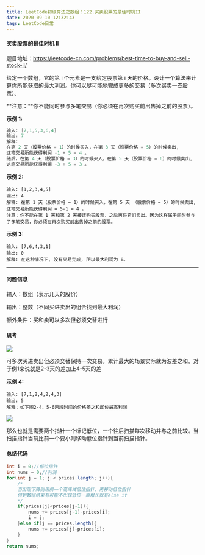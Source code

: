 ```yaml
---
title: LeetCode初级算法之数组：122.买卖股票的最佳时机II
date: 2020-09-10 12:32:43
tags: LeetCode日常
---
```


#### 买卖股票的最佳时机 II

题目地址：https://leetcode-cn.com/problems/best-time-to-buy-and-sell-stock-ii/

给定一个数组，它的第 i 个元素是一支给定股票第 i 天的价格。设计一个算法来计算你所能获取的最大利润。你可以尽可能地完成更多的交易（多次买卖一支股票）。<!--more-->

**注意：**你不能同时参与多笔交易（你必须在再次购买前出售掉之前的股票）。

**示例 1:**

```java
输入: [7,1,5,3,6,4]
输出: 7
解释: 
在第 2 天（股票价格 = 1）的时候买入，在第 3 天（股票价格 = 5）的时候卖出, 
这笔交易所能获得利润 -1 + 5 = 4 。
随后，在第 4 天（股票价格 = 3）的时候买入，在第 5 天（股票价格 = 6）的时候卖出, 
这笔交易所能获得利润 -3 + 5 = 3 。
```

**示例 2:**

```
输入: [1,2,3,4,5]
输出: 4
解释: 在第 1 天（股票价格 = 1）的时候买入，在第 5 天 （股票价格 = 5）的时候卖出, 这笔交易所能获得利润 = 5-1 = 4 。
注意：你不能在第 1 天和第 2 天接连购买股票，之后再将它们卖出。因为这样属于同时参与了多笔交易，你必须在再次购买前出售掉之前的股票。
```

**示例 3:**

```
输入: [7,6,4,3,1]
输出: 0
解释: 在这种情况下, 没有交易完成, 所以最大利润为 0。
```



---

#### 问题信息

输入：数组（表示几天的股价）

输出：整数（不同买进卖出的组合找到最大利润）

额外条件：买和卖可以多次但必须交替进行

#### 思考

![](https://gitee-blogimage.oss-cn-beijing.aliyuncs.com/blogImage/%E4%B9%B0%E5%8D%96%E8%82%A1%E7%A5%A8%E7%9A%84%E6%9C%80%E4%BD%B3%E6%97%B6%E6%9C%BA%20II/1.png)

可多次买进卖出但必须交替保持一次交易，累计最大的场景实际就为波差之和。对于例1来说就是2-3天的差加上4-5天的差

**示例 4:**

```
输入: [7,1,2,4,2,4,3]
输出: 5
解释：如下图2-4，5-6两段时间的价格差之和即位最高利润
```

![](https://gitee-blogimage.oss-cn-beijing.aliyuncs.com/blogImage/%E4%B9%B0%E5%8D%96%E8%82%A1%E7%A5%A8%E7%9A%84%E6%9C%80%E4%BD%B3%E6%97%B6%E6%9C%BA%20II/2.png)

那么也就是需要两个指针一个标记低位，一个往后扫描每次移动并与之前比较。当扫描指针当前比前一个要小则移动低位指针到当前扫描指针。

#### 总结代码

```java
int i = 0;//低位指针
int nums = 0;//利润
for(int j = 1; j < prices.length; j++){
    /*
    当出现下降则用前一个高峰减低位指针，再移动低位指针
    但到数组结束有可能不出现低位一直增长就有else if
    */
    if(prices[j]<prices[j-1]){
        nums += prices[j-1]-prices[i];
        i = j;
    }else if(j == prices.length){
        nums += prices[j]-prices[i];
    }
}
return nums;
```


